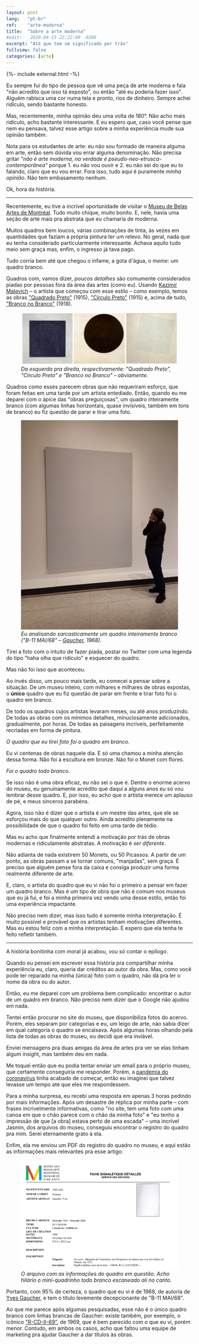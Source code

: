 ```yaml
---
layout: post
lang:   "pt-br"
ref:    "arte-moderna"
title:  "Sobre a arte moderna"
#edit:   2020-04-15 22:22:00 -0300
excerpt: "Até que tem um significado por trás"
fullview: false
categories: [arte]
---
```

{%- include external.html -%}

Eu sempre fui do tipo de pessoa que vê uma peça de arte moderna e fala "não
acredito que _isso_ tá exposto", ou então "até eu poderia fazer isso". Alguém
rabisca uma cor numa tela e pronto, rios de dinheiro. Sempre achei ridículo,
sendo bastante honesto.

Mas, recentemente, minha opinião deu uma volta de 180°. Não acho mais ridículo,
acho bastante interessante. E eu espero que, caso você pense que nem eu pensava,
talvez esse artigo sobre a minha experiência mude sua opinião também.

Nota para os estudantes de arte: eu não sou formado de maneira alguma em arte,
então sem dúvida vou errar alguma denominação. Não precisa gritar
_"não é arte moderna, na verdade é pseudo-neo-etrusca-contemporânea"_ porque 1. eu não vou
ouvir e 2. eu não sei do que eu to falando, claro que eu vou errar. Fora isso,
tudo aqui é puramente _minha opinião_. Não tem embasamento nenhum.

Ok, hora da história.

---

Recentemente, eu tive a incrível oportunidade de visitar o
[Museu de Belas Artes de Montréal](https://www.mbam.qc.ca/en/). Tudo muito
chique, muito bonito. E, nele, havia uma seção de arte mais pra abstrata que eu
chamaria de moderna.

Muitos quadros bem loucos, várias combinações de tinta, às vezes em quantidades
que faziam a própria pintura ter um relevo. No geral, nada que eu tenha
considerado particularmente interessante. Achava aquilo tudo meio sem graça mas,
enfim, o ingresso já tava pago.

Tudo corria bem até que chegou o infame, a gota d'água, o _meme_: um quadro
branco.

Quadros com, vamos dizer, _poucos detalhes_ são comumente considerados piadas
por pessoas fora da área das artes (como eu). Usando
[Kazimir Malevich](https://en.wikipedia.org/wiki/Kazimir_Malevich) – o artista
que começou com esse estilo – como exemplo, temos as obras
["Quadrado Preto"](https://en.wikipedia.org/wiki/Black_Square_(painting)) (1915),
["Círculo Preto"](https://en.wikipedia.org/wiki/Black_Circle) (1915) e, acima de
tudo, ["Branco no Branco"](https://en.wikipedia.org/wiki/White_on_White) (1918).

<figure>
  <img alt="Fotografias dos quadros mencionados."
   src="/assets/img/2020-04-15-quadros.png">
  <figcaption>
    <em>
      Da esquerda pra direita, respectivamente: "Quadrado Preto", "Círculo
      Preto" e "Branco no Branco" – obviamente.
    </em>
  </figcaption>
</figure>

Quadros como esses parecem obras que não requeriram esforço, que foram feitas
em uma tarde por um artista entediado. Então, quando eu me deparei com o ápice
das "obras preguiçosas", um quadro inteiramente branco (com algumas linhas
horizontais, quase invisíveis, também em tons de branco) eu fiz questão de parar
e tirar uma foto.

<figure class="side">
  <img alt="Eu, em pé, com pose pensativa, em frente a um quadro em branco"
   src="/assets/img/2020-04-15-photo.jpg">
  <figcaption>
    <em>
      Eu analisando sarcasticamente um quadro inteiramente branco ("B-11
      MAI/68" – <a href="https://en.wikipedia.org/wiki/Yves_Gaucher">Gaucher</a>,
      1968).
    </em>
  </figcaption>
</figure>

Tirei a foto com o intuito de fazer piada, postar no Twitter com uma legenda do
tipo "haha olha que ridículo" e esquecer do quadro.

Mas não foi isso que aconteceu.

Ao invés disso, um pouco mais tarde, eu comecei a pensar sobre a situação. De um
museu inteiro, com milhares e milhares de obras expostas, o **único** quadro que
eu fiz questão de parar em frente e tirar foto foi o quadro em branco.

De todo os quadros cujos artistas levaram meses, ou até anos produzindo. De
todas as obras com os mínimos detalhes, minuciosamente adicionados, gradualmente,
por horas. De todas as paisagens incríveis, perfeitamente recriadas em forma de
pintura.

_O quadro que eu tirei foto foi o quadro em branco._

Eu vi centenas de obras naquele dia. E só uma chamou a minha atenção dessa forma.
Não foi a escultura em bronze. Não foi o Monet com flores.

_Foi o quadro todo branco._

Se isso não é uma obra eficaz, eu não sei o que é. Dentre o enorme acervo do
museu, eu genuinamente acredito que daqui a alguns anos eu só vou lembrar desse
quadro. E, por isso, eu acho que o artista merece um aplauso de pé, e meus
sinceros parabéns.

Agora, isso não é dizer que o artista é um mestre das artes, que ele se esforçou
mais do que qualquer outro. Ainda acredito plenamente na possibilidade de que o
quadro foi feito em uma tarde de tédio.

Mas eu acho que finalmente entendi a motivação por trás de obras modernas e
ridiculamente abstratas. A motivação é _ser diferente_.

Não adianta de nada existirem 50 Monets, ou 50 Picassos. A partir de um ponto,
as obras passam a se tornar comuns, "manjadas", sem graça. É preciso que alguém
pense fora da caixa e consiga produzir uma forma realmente diferente de arte.

E, claro, o artista do quadro que eu vi não foi o primeiro a pensar em fazer um
quadro branco. Mas é um tipo de obra que não é comum nos museus que eu já fui, e
foi a minha primeira vez vendo uma desse estilo, então foi uma experiência
impactante.

Não preciso nem dizer, mas isso tudo é somente minha interpretação. É muito
possível e provável que os artistas tenham motivações diferentes. Mas eu estou
feliz com a minha interpretação. E espero que ela tenha te feito refletir também.

---

A história bonitinha com moral já acabou, vou só contar o epílogo.

Quando eu pensei em escrever essa história pra compartilhar minha experiência eu,
claro, queria dar créditos ao autor da obra. Mas, como você pode ter reparado na
minha (única) foto com o quadro, não dá pra ler o nome da obra ou do autor.

Então, eu me deparei com um problema bem complicado: encontrar o autor de um
quadro em branco. Não preciso nem dizer que o Google não ajudou em nada.

Tentei então procurar no site do museu, que disponibiliza fotos do acervo. Porém,
eles separam por categorias e eu, um leigo de arte, não sabia dizer em qual
categoria o quadro se encaixava. Após algumas horas olhando pela lista de todas
as obras do museu, eu decidi que era inviável.

Enviei mensagens pra duas amigas da área de artes pra ver se elas tinham algum
insight, mas também deu em nada.

Me toquei então que eu podia tentar enviar um email para o próprio museu, que
certamente conseguiria me responder. Porém, a
[pandemia do coronavírus](https://en.wikipedia.org/wiki/2019%E2%80%9320_coronavirus_pandemic)
tinha acabado de começar, então eu imaginei que talvez levasse um tempo até que
eles me respondessem.

Para a minha surpresa, eu recebi uma resposta em apenas 3 horas pedindo por mais
informações. Após um desastre de réplica por minha parte – com frases
incrivelmente informativas, como "no site, tem uma foto com uma canoa em que o
chão parece com o chão da minha foto" e "eu tenho a impressão de que [a obra]
estava perto de uma escada" – uma incrível Jasmin, dos arquivos do museu,
conseguiu encontrar o registro do quadro pra mim. Serei eternamente grato à ela.

Enfim, ela me enviou um PDF do registro do quadro no museu, e aqui estão as
informações mais relevantes pra esse artigo:


<figure>
  <img alt="Parte de um arquivo PDF com dados sobre a obra."
   src="/assets/img/2020-04-15-pdf.png">
  <figcaption>
    <em>
      O arquivo com as informações do quadro em questão. Acho hilário o
      mini-quadrinho todo branco escaneado ali no canto.
    </em>
  </figcaption>
</figure>

Portanto, com 95% de certeza, o quadro que eu vi é de 1968, de autoria de
[Yves Gaucher](https://en.wikipedia.org/wiki/Yves_Gaucher), e tem o título
levemente decepcionante de "B-11 MAI/68".

Ao que me parece após algumas pesquisadas, esse não é o único quadro branco com
linhas brancas de Gaucher: existe também, por exemplo, o icônico
["R-CD-II-69"](http://www.artnet.com/artists/yves-gaucher/r-cd-ii-69-rs1c2ZOub1xS0Tlf_PHR9w2),
de 1969, que é bem parecido com o que eu vi, porém menor. Contudo, em ambos os
casos, acho que faltou uma equipe de marketing pra ajudar Gaucher a dar
títulos às obras.

